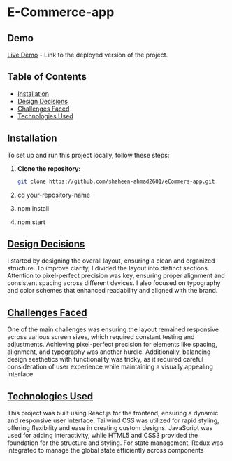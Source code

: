# E-Commerce-app

## Demo

[Live Demo](<https://coruscating-stardust-ae336a.netlify.app/>) - Link to the deployed version of the project.

## Table of Contents
- [Installation](#installation)
- [Design Decisions](#design-decisions)
- [Challenges Faced](#challenges-faced)
- [Technologies Used](#technologies-used)

## Installation

To set up and run this project locally, follow these steps:

1. **Clone the repository:**
   ```bash
   git clone https://github.com/shaheen-ahmad2601/eCommers-app.git

2. cd your-repository-name

3. npm install

4. npm start

## [Design Decisions](#design-decisions)
I started by designing the overall layout, ensuring a clean and organized structure. To improve clarity, I divided the layout into distinct sections. Attention to pixel-perfect precision was key, ensuring proper alignment and consistent spacing across different devices. I also focused on typography and color schemes that enhanced readability and aligned with the brand.

## [Challenges Faced](#challenges-faced)
One of the main challenges was ensuring the layout remained responsive across various screen sizes, which required constant testing and adjustments. Achieving pixel-perfect precision for elements like spacing, alignment, and typography was another hurdle. Additionally, balancing design aesthetics with functionality was tricky, as it required careful consideration of user experience while maintaining a visually appealing interface.

## [Technologies Used](#technologies-used)
This project was built using React.js for the frontend, ensuring a dynamic and responsive user interface. Tailwind CSS was utilized for rapid styling, offering flexibility and ease in creating custom designs. JavaScript was used for adding interactivity, while HTML5 and CSS3 provided the foundation for the structure and styling. For state management, Redux was integrated to manage the global state efficiently across components